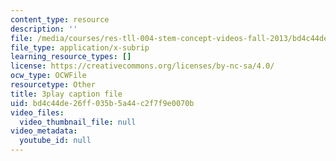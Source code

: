 ```yaml
---
content_type: resource
description: ''
file: /media/courses/res-tll-004-stem-concept-videos-fall-2013/bd4c44de26ff035b5a44c2f7f9e0070b_870y6GUKbwc.srt
file_type: application/x-subrip
learning_resource_types: []
license: https://creativecommons.org/licenses/by-nc-sa/4.0/
ocw_type: OCWFile
resourcetype: Other
title: 3play caption file
uid: bd4c44de-26ff-035b-5a44-c2f7f9e0070b
video_files:
  video_thumbnail_file: null
video_metadata:
  youtube_id: null
---
```

